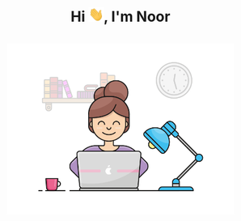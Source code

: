 <h1 align="center"> Hi <img width="30px" src="https://github.com/NoorusSabahh/NoorusSabahh/blob/main/images/hi.gif">, I'm Noor </h1>

<p align="center">
  <br><img src= "https://github.com/NoorusSabahh/NoorusSabahh/blob/main/images/developer.gif" width="450px">
</p>

<!--
**NoorusSabahh/NoorusSabahh** is a ✨ _special_ ✨ repository because its `README.md` (this file) appears on your GitHub profile.

Here are some ideas to get you started:

- 🔭 I’m currently working on ...
- 🌱 I’m currently learning ...
- 👯 I’m looking to collaborate on ...
- 🤔 I’m looking for help with ...
- 💬 Ask me about ...
- 📫 How to reach me: ...
- 😄 Pronouns: ...
- ⚡ Fun fact: ...
-->
